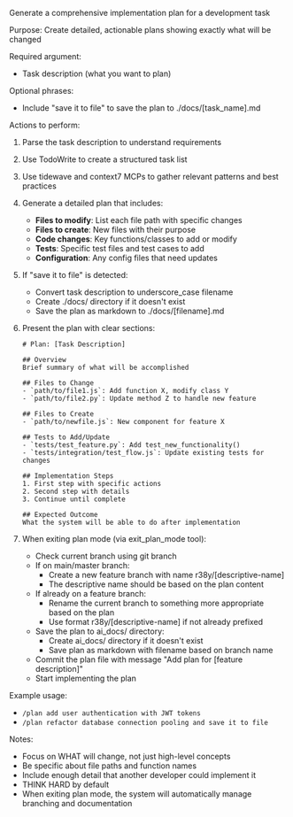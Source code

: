 Generate a comprehensive implementation plan for a development task

Purpose: Create detailed, actionable plans showing exactly what will be changed

Required argument:

- Task description (what you want to plan)

Optional phrases:

- Include "save it to file" to save the plan to ./docs/[task_name].md

Actions to perform:

1. Parse the task description to understand requirements
2. Use TodoWrite to create a structured task list
3. Use tidewave and context7 MCPs to gather relevant patterns and best practices
4. Generate a detailed plan that includes:
   - **Files to modify**: List each file path with specific changes
   - **Files to create**: New files with their purpose
   - **Code changes**: Key functions/classes to add or modify
   - **Tests**: Specific test files and test cases to add
   - **Configuration**: Any config files that need updates
5. If "save it to file" is detected:
   - Convert task description to underscore_case filename
   - Create ./docs/ directory if it doesn't exist
   - Save the plan as markdown to ./docs/[filename].md
6. Present the plan with clear sections:

   ```
   # Plan: [Task Description]

   ## Overview
   Brief summary of what will be accomplished

   ## Files to Change
   - `path/to/file1.js`: Add function X, modify class Y
   - `path/to/file2.py`: Update method Z to handle new feature

   ## Files to Create
   - `path/to/newfile.js`: New component for feature X

   ## Tests to Add/Update
   - `tests/test_feature.py`: Add test_new_functionality()
   - `tests/integration/test_flow.js`: Update existing tests for changes

   ## Implementation Steps
   1. First step with specific actions
   2. Second step with details
   3. Continue until complete

   ## Expected Outcome
   What the system will be able to do after implementation
   ```

7. When exiting plan mode (via exit_plan_mode tool):
   - Check current branch using git branch
   - If on main/master branch:
     - Create a new feature branch with name r38y/[descriptive-name]
     - The descriptive name should be based on the plan content
   - If already on a feature branch:
     - Rename the current branch to something more appropriate based on the plan
     - Use format r38y/[descriptive-name] if not already prefixed
   - Save the plan to ai_docs/ directory:
     - Create ai_docs/ directory if it doesn't exist
     - Save plan as markdown with filename based on branch name
   - Commit the plan file with message "Add plan for [feature description]"
   - Start implementing the plan

Example usage:

- `/plan add user authentication with JWT tokens`
- `/plan refactor database connection pooling and save it to file`

Notes:

- Focus on WHAT will change, not just high-level concepts
- Be specific about file paths and function names
- Include enough detail that another developer could implement it
- THINK HARD by default
- When exiting plan mode, the system will automatically manage branching and documentation